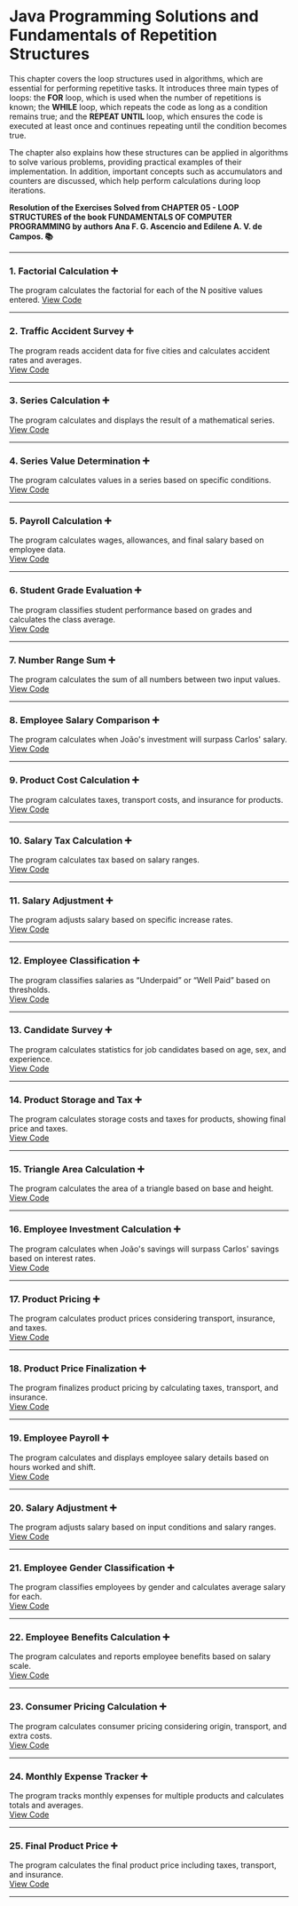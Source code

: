 # Java Programming Solutions and Fundamentals of Repetition Structures

This chapter covers the loop structures used in algorithms, which are essential for performing repetitive tasks. It introduces three main types of loops: the **FOR** loop, which is used when the number of repetitions is known; the **WHILE** loop, which repeats the code as long as a condition remains true; and the **REPEAT UNTIL** loop, which ensures the code is executed at least once and continues repeating until the condition becomes true.

The chapter also explains how these structures can be applied in algorithms to solve various problems, providing practical examples of their implementation. In addition, important concepts such as accumulators and counters are discussed, which help perform calculations during loop iterations.

**Resolution of the Exercises Solved from CHAPTER 05 - LOOP STRUCTURES of the book FUNDAMENTALS OF COMPUTER PROGRAMMING by authors Ana F. G. Ascencio and Edilene A. V. de Campos. 📚**

---

### 1. Factorial Calculation ➕  
The program calculates the factorial for each of the N positive values entered. 
[View Code](https://github.com/MaxwellMaciel/CTI-P4-POO-20242-LISTA02/blob/main/CAP05/Q01/src/br/edu/principal/Principal.java)  

---

### 2. Traffic Accident Survey ➕  
The program reads accident data for five cities and calculates accident rates and averages.  
[View Code](https://github.com/MaxwellMaciel/CTI-P4-POO-20242-LISTA02/blob/main/CAP05/Q02/src/br/edu/principal/Principal.java)

---

### 3. Series Calculation ➕  
The program calculates and displays the result of a mathematical series.  
[View Code](https://github.com/MaxwellMaciel/CTI-P4-POO-20242-LISTA02/blob/main/CAP05/Q03/src/br/edu/principal/Principal.java)  

---

### 4. Series Value Determination ➕  
The program calculates values in a series based on specific conditions.  
[View Code](https://github.com/MaxwellMaciel/CTI-P4-POO-20242-LISTA02/blob/main/CAP05/Q04/src/br/edu/principal/Principal.java)  

---

### 5. Payroll Calculation ➕  
The program calculates wages, allowances, and final salary based on employee data.  
[View Code](https://github.com/MaxwellMaciel/CTI-P4-POO-20242-LISTA02/blob/main/CAP05/Q05/src/br/edu/principal/Principal.java) 

---

### 6. Student Grade Evaluation ➕  
The program classifies student performance based on grades and calculates the class average.  
[View Code](https://github.com/MaxwellMaciel/CTI-P4-POO-20242-LISTA02/blob/main/CAP05/Q06/src/br/edu/principal/Principal.java) 

---  

### 7. Number Range Sum ➕  
The program calculates the sum of all numbers between two input values.  
[View Code](https://github.com/MaxwellMaciel/CTI-P4-POO-20242-LISTA02/blob/main/CAP05/Q07/src/br/edu/principal/Principal.java)  

---  

### 8. Employee Salary Comparison ➕  
The program calculates when João's investment will surpass Carlos' salary.  
[View Code](https://github.com/MaxwellMaciel/CTI-P4-POO-20242-LISTA02/blob/main/CAP05/Q08/src/br/edu/principal/Principal.java)  

---  

### 9. Product Cost Calculation ➕  
The program calculates taxes, transport costs, and insurance for products.  
[View Code](https://github.com/MaxwellMaciel/CTI-P4-POO-20242-LISTA02/blob/main/CAP05/Q09/src/br/edu/principal/Principal.java)  

--- 

### 10. Salary Tax Calculation ➕  
The program calculates tax based on salary ranges.  
[View Code](https://github.com/MaxwellMaciel/CTI-P4-POO-20242-LISTA02/blob/main/CAP05/Q10/src/br/edu/principal/Principal.java)  

---

### 11. Salary Adjustment ➕  
The program adjusts salary based on specific increase rates.  
[View Code](https://github.com/MaxwellMaciel/CTI-P4-POO-20242-LISTA02/blob/main/CAP05/Q11/src/br/edu/principal/Principal.java) 

---  

### 12. Employee Classification ➕  
The program classifies salaries as “Underpaid” or “Well Paid” based on thresholds.  
[View Code](https://github.com/MaxwellMaciel/CTI-P4-POO-20242-LISTA02/blob/main/CAP05/Q12/src/br/edu/principal/Principal.java)  

---  

### 13. Candidate Survey ➕  
The program calculates statistics for job candidates based on age, sex, and experience.  
[View Code](https://github.com/MaxwellMaciel/CTI-P4-POO-20242-LISTA02/blob/main/CAP05/Q13/src/br/edu/principal/Principal.java)  

---  

### 14. Product Storage and Tax ➕  
The program calculates storage costs and taxes for products, showing final price and taxes.  
[View Code](https://github.com/MaxwellMaciel/CTI-P4-POO-20242-LISTA02/blob/main/CAP05/Q14/src/br/edu/principal/Principal.java)  

---  

### 15. Triangle Area Calculation ➕  
The program calculates the area of a triangle based on base and height.  
[View Code](https://github.com/MaxwellMaciel/CTI-P4-POO-20242-LISTA02/blob/main/CAP05/Q15/src/br/edu/principal/Principal.java)  

---  

### 16. Employee Investment Calculation ➕  
The program calculates when João's savings will surpass Carlos' savings based on interest rates.  
[View Code](https://github.com/MaxwellMaciel/CTI-P4-POO-20242-LISTA02/blob/main/CAP05/Q16/src/br/edu/principal/Principal.java)  

---  

### 17. Product Pricing ➕  
The program calculates product prices considering transport, insurance, and taxes.  
[View Code](https://github.com/MaxwellMaciel/CTI-P4-POO-20242-LISTA02/blob/main/CAP05/Q17/src/br/edu/principal/Principal.java) 

---  

### 18. Product Price Finalization ➕  
The program finalizes product pricing by calculating taxes, transport, and insurance.  
[View Code](https://github.com/MaxwellMaciel/CTI-P4-POO-20242-LISTA02/blob/main/CAP05/Q18/src/br/edu/principal/Principal.java)  

---  

### 19. Employee Payroll ➕  
The program calculates and displays employee salary details based on hours worked and shift.  
[View Code](https://github.com/MaxwellMaciel/CTI-P4-POO-20242-LISTA02/blob/main/CAP05/Q19/src/br/edu/principal/Principal.java)  

---  

### 20. Salary Adjustment ➕  
The program adjusts salary based on input conditions and salary ranges.  
[View Code](https://github.com/MaxwellMaciel/CTI-P4-POO-20242-LISTA02/blob/main/CAP05/Q20/src/br/edu/principal/Principal.java)  

---  

### 21. Employee Gender Classification ➕  
The program classifies employees by gender and calculates average salary for each.  
[View Code](https://github.com/MaxwellMaciel/CTI-P4-POO-20242-LISTA02/blob/main/CAP05/Q21/src/br/edu/principal/Principal.java) 

---  

### 22. Employee Benefits Calculation ➕  
The program calculates and reports employee benefits based on salary scale.  
[View Code](https://github.com/MaxwellMaciel/CTI-P4-POO-20242-LISTA02/blob/main/CAP05/Q22/src/br/edu/principal/Principal.java) 

---  

### 23. Consumer Pricing Calculation ➕  
The program calculates consumer pricing considering origin, transport, and extra costs.  
[View Code](https://github.com/MaxwellMaciel/CTI-P4-POO-20242-LISTA02/blob/main/CAP05/Q23/src/br/edu/principal/Principal.java)  

---  

### 24. Monthly Expense Tracker ➕  
The program tracks monthly expenses for multiple products and calculates totals and averages.  
[View Code](https://github.com/MaxwellMaciel/CTI-P4-POO-20242-LISTA02/blob/main/CAP05/Q24/src/br/edu/principal/Principal.java) 

---  

### 25. Final Product Price ➕  
The program calculates the final product price including taxes, transport, and insurance.  
[View Code](https://github.com/MaxwellMaciel/CTI-P4-POO-20242-LISTA02/blob/main/CAP05/Q25/src/br/edu/principal/Principal.java)  

---  

